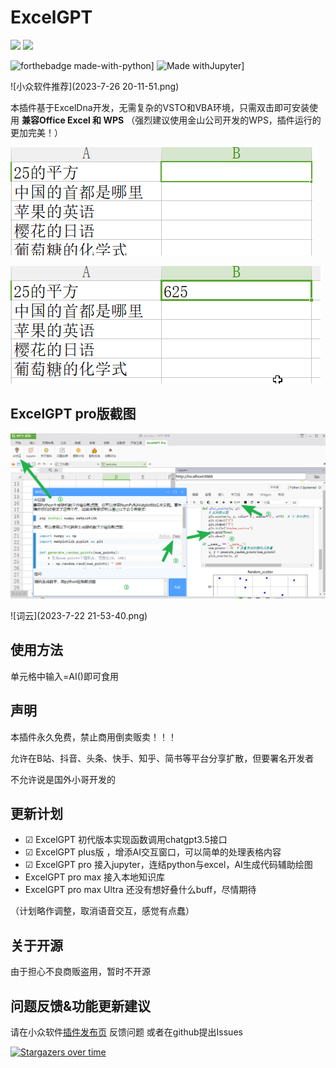 # ExcelGPT

![](https://img.shields.io/badge/ExcelDNA-ChatGPT-brightgreen.svg)
![](https://img.shields.io/badge/Prism-markdown-pink.svg)

![forthebadge made-with-python](http://ForTheBadge.com/images/badges/made-with-python.svg)]
![Made withJupyter](https://img.shields.io/badge/Made%20with-Jupyter-orange?style=for-the-badge&logo=Jupyter)]


![小众软件推荐](2023-7-26 20-11-51.png)

本插件基于ExcelDna开发，无需复杂的VSTO和VBA环境，只需双击即可安装使用
**兼容Office Excel 和 WPS** （强烈建议使用金山公司开发的WPS，插件运行的更加完美！）

![1](1.gif)

![2](2.gif)

## ExcelGPT pro版截图

![pro](pro.png)

![词云](2023-7-22 21-53-40.png)

## 使用方法

单元格中输入=AI()即可食用

## 声明

本插件永久免费，禁止商用倒卖贩卖！！！

允许在B站、抖音、头条、快手、知乎、简书等平台分享扩散，但要署名开发者

不允许说是国外小哥开发的

## 更新计划

* ☑ ExcelGPT 初代版本实现函数调用chatgpt3.5接口 
* ☑ ExcelGPT plus版 ，增添AI交互窗口，可以简单的处理表格内容
* ☑ ExcelGPT pro 接入jupyter，连结python与excel，AI生成代码辅助绘图
* ExcelGPT pro max 接入本地知识库
* ExcelGPT pro max Ultra 还没有想好叠什么buff，尽情期待

（计划略作调整，取消语音交互，感觉有点蠢）


## 关于开源

由于担心不良商贩盗用，暂时不开源

## 问题反馈&功能更新建议

请在小众软件[插件发布页](https://meta.appinn.net/t/topic/43611)  反馈问题
或者在github提出Issues

[![Stargazers over time](https://starchart.cc/Naereen/badges.svg)](https://starchart.cc/Naereen/badges)